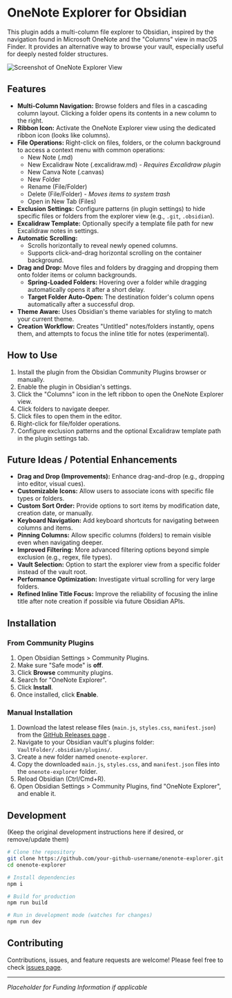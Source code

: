 # OneNote Explorer for Obsidian

This plugin adds a multi-column file explorer to Obsidian, inspired by the navigation found in Microsoft OneNote and the "Columns" view in macOS Finder. It provides an alternative way to browse your vault, especially useful for deeply nested folder structures.

![Screenshot of OneNote Explorer View](images/screenshot.png) <!-- Placeholder - Add a real screenshot later -->

## Features

*   **Multi-Column Navigation:** Browse folders and files in a cascading column layout. Clicking a folder opens its contents in a new column to the right.
*   **Ribbon Icon:** Activate the OneNote Explorer view using the dedicated ribbon icon (looks like columns).
*   **File Operations:** Right-click on files, folders, or the column background to access a context menu with common operations:
    *   New Note (.md)
    *   New Excalidraw Note (.excalidraw.md) - *Requires Excalidraw plugin*
    *   New Canva Note (.canvas)
    *   New Folder
    *   Rename (File/Folder)
    *   Delete (File/Folder) - *Moves items to system trash*
    *   Open in New Tab (Files)
*   **Exclusion Settings:** Configure patterns (in plugin settings) to hide specific files or folders from the explorer view (e.g., `.git`, `.obsidian`).
*   **Excalidraw Template:** Optionally specify a template file path for new Excalidraw notes in settings.
*   **Automatic Scrolling:**
    *   Scrolls horizontally to reveal newly opened columns.
    *   Supports click-and-drag horizontal scrolling on the container background.
*   **Drag and Drop:** Move files and folders by dragging and dropping them onto folder items or column backgrounds.
    *   **Spring-Loaded Folders:** Hovering over a folder while dragging automatically opens it after a short delay.
    *   **Target Folder Auto-Open:** The destination folder's column opens automatically after a successful drop.
*   **Theme Aware:** Uses Obsidian's theme variables for styling to match your current theme.
*   **Creation Workflow:** Creates "Untitled" notes/folders instantly, opens them, and attempts to focus the inline title for notes (experimental).

## How to Use

1.  Install the plugin from the Obsidian Community Plugins browser or manually.
2.  Enable the plugin in Obsidian's settings.
3.  Click the "Columns" icon in the left ribbon to open the OneNote Explorer view.
4.  Click folders to navigate deeper.
5.  Click files to open them in the editor.
6.  Right-click for file/folder operations.
7.  Configure exclusion patterns and the optional Excalidraw template path in the plugin settings tab.

## Future Ideas / Potential Enhancements

*   **Drag and Drop (Improvements):** Enhance drag-and-drop (e.g., dropping into editor, visual cues).
*   **Customizable Icons:** Allow users to associate icons with specific file types or folders.
*   **Custom Sort Order:** Provide options to sort items by modification date, creation date, or manually.
*   **Keyboard Navigation:** Add keyboard shortcuts for navigating between columns and items.
*   **Pinning Columns:** Allow specific columns (folders) to remain visible even when navigating deeper.
*   **Improved Filtering:** More advanced filtering options beyond simple exclusion (e.g., regex, file types).
*   **Vault Selection:** Option to start the explorer view from a specific folder instead of the vault root.
*   **Performance Optimization:** Investigate virtual scrolling for very large folders.
*   **Refined Inline Title Focus:** Improve the reliability of focusing the inline title after note creation if possible via future Obsidian APIs.

## Installation

### From Community Plugins

1.  Open Obsidian Settings > Community Plugins.
2.  Make sure "Safe mode" is **off**.
3.  Click **Browse** community plugins.
4.  Search for "OneNote Explorer".
5.  Click **Install**.
6.  Once installed, click **Enable**.

### Manual Installation

1.  Download the latest release files (`main.js`, `styles.css`, `manifest.json`) from the [GitHub Releases page](https://github.com/your-github-username/onenote-explorer/releases) <!-- Update URL -->.
2.  Navigate to your Obsidian vault's plugins folder: `VaultFolder/.obsidian/plugins/`.
3.  Create a new folder named `onenote-explorer`.
4.  Copy the downloaded `main.js`, `styles.css`, and `manifest.json` files into the `onenote-explorer` folder.
5.  Reload Obsidian (Ctrl/Cmd+R).
6.  Open Obsidian Settings > Community Plugins, find "OneNote Explorer", and enable it.

## Development

(Keep the original development instructions here if desired, or remove/update them)

```bash
# Clone the repository
git clone https://github.com/your-github-username/onenote-explorer.git
cd onenote-explorer

# Install dependencies
npm i

# Build for production
npm run build

# Run in development mode (watches for changes)
npm run dev
```

## Contributing

Contributions, issues, and feature requests are welcome! Please feel free to check [issues page](https://github.com/your-github-username/onenote-explorer/issues). <!-- Update URL -->

---

*Placeholder for Funding Information if applicable*
